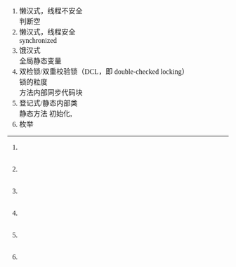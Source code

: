 <font face="SimSun" size=3>

1. 懒汉式，线程不安全 <br/> 判断空
2. 懒汉式，线程安全 <br/> synchronized
3. 饿汉式 <br/> 全局静态变量
4. 双检锁/双重校验锁（DCL，即 double-checked locking） </br> 锁的粒度 <br/> 方法内部同步代码块
5. 登记式/静态内部类 <br/> 静态方法 初始化, 
6. 枚举

---

1. 

~~~
~~~

2. 

~~~
~~~

3. 

~~~
~~~

4. 

~~~
~~~

5. 

~~~
~~~

6. 

~~~
~~~


</font>